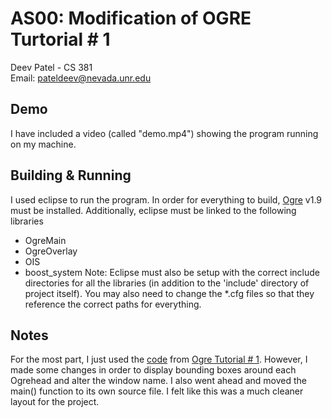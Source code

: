 # AS00: Modification of OGRE Turtorial # 1
Deev Patel - CS 381 <br>
Email: pateldeev@nevada.unr.edu

## Demo
I have included a video (called "demo.mp4") showing the program running on my machine.

## Building & Running
I used eclipse to run the program. In order for everything to build, [Ogre](https://www.ogre3d.org/) v1.9 must be installed. Additionally, eclipse must be linked to the following libraries<br>
* OgreMain
* OgreOverlay
* OIS
* boost_system
Note: Eclipse must also be setup with the correct include directories for all the libraries (in addition to the 'include' directory of project itself). You may also need to change the *.cfg files so that they reference the correct paths for everything.

## Notes
For the most part, I just used the [code](https://www.cse.unr.edu/~sushil/class/381/tutorials/) from [Ogre Tutorial # 1](https://ogrecave.github.io/ogre/api/latest/tut__first_scene.html). However, I made some changes in order to display bounding boxes around each Ogrehead and alter the window name. I also went ahead and moved the main() function to its own source file. I felt like this was a much cleaner layout for the project.
